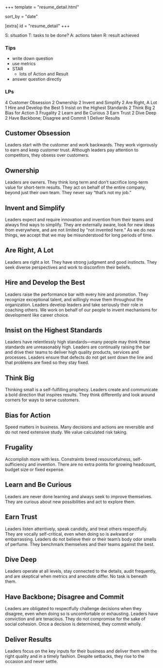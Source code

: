 +++
template = "resume_detail.html"

sort_by = "date"

[extra]
id = "resume_detail"
+++

S: situation
T: tasks to be done?
A: actions taken
R: result achieved

### Tips
- write down question
- use metrics
- STAR
  - lots of Action and Result
- answer question directly

### LPs
4 Customer Obsession
2 Ownership
2 Invent and Simplify
2 Are Right, A Lot
1 Hire and Develop the Best
5 Insist on the Highest Standards
2 Think Big
2 Bias for Action
3 Frugality
2 Learn and Be Curious
3 Earn Trust
2 Dive Deep
2 Have Backbone; Disagree and Commit
1 Deliver Results


## Customer Obsession
Leaders start with the customer and work backwards. They work vigorously to earn and keep customer trust. Although leaders pay attention to competitors, they obsess over customers.
## Ownership
Leaders are owners. They think long term and don’t sacrifice long-term value for short-term results. They act on behalf of the entire company, beyond just their own team. They never say “that’s not my job.”
## Invent and Simplify
Leaders expect and require innovation and invention from their teams and always find ways to simplify. They are externally aware, look for new ideas from everywhere, and are not limited by “not invented here.” As we do new things, we accept that we may be misunderstood for long periods of time.
## Are Right, A Lot
Leaders are right a lot. They have strong judgment and good instincts. They seek diverse perspectives and work to disconfirm their beliefs.
## Hire and Develop the Best
Leaders raise the performance bar with every hire and promotion. They recognize exceptional talent, and willingly move them throughout the organization. Leaders develop leaders and take seriously their role in coaching others. We work on behalf of our people to invent mechanisms for development like career choice.
## Insist on the Highest Standards
Leaders have relentlessly high standards—many people may think these standards are unreasonably high. Leaders are continually raising the bar and drive their teams to deliver high quality products, services and processes. Leaders ensure that defects do not get sent down the line and that problems are fixed so they stay fixed.
## Think Big
Thinking small is a self-fulfilling prophecy. Leaders create and communicate a bold direction that inspires results. They think differently and look around corners for ways to serve customers.
## Bias for Action
Speed matters in business. Many decisions and actions are reversible and do not need extensive study. We value calculated risk taking.
## Frugality
Accomplish more with less. Constraints breed resourcefulness, self-sufficiency and invention. There are no extra points for growing headcount, budget size or fixed expense.
## Learn and Be Curious
Leaders are never done learning and always seek to improve themselves. They are curious about new possibilities and act to explore them.
## Earn Trust
Leaders listen attentively, speak candidly, and treat others respectfully. They are vocally self-critical, even when doing so is awkward or embarrassing. Leaders do not believe their or their team’s body odor smells of perfume. They benchmark themselves and their teams against the best.
## Dive Deep
Leaders operate at all levels, stay connected to the details, audit frequently, and are skeptical when metrics and anecdote differ. No task is beneath them.
## Have Backbone; Disagree and Commit
Leaders are obligated to respectfully challenge decisions when they disagree, even when doing so is uncomfortable or exhausting. Leaders have conviction and are tenacious. They do not compromise for the sake of social cohesion. Once a decision is determined, they commit wholly.
## Deliver Results
Leaders focus on the key inputs for their business and deliver them with the right quality and in a timely fashion. Despite setbacks, they rise to the occasion and never settle.

